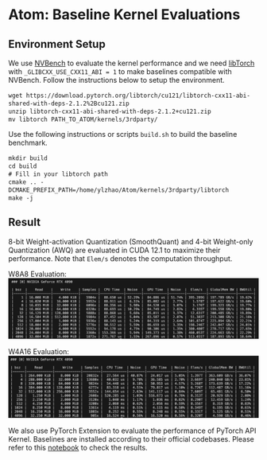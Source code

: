 # Atom: Baseline Kernel Evaluations
## Environment Setup
We use [NVBench](https://github.com/NVIDIA/nvbench.git) to evaluate the kernel performance and we need [libTorch](https://pytorch.org/) with `_GLIBCXX_USE_CXX11_ABI = 1` to make baselines compatible with NVBench. Follow the instructions below to setup the environment.
```
wget https://download.pytorch.org/libtorch/cu121/libtorch-cxx11-abi-shared-with-deps-2.1.2%2Bcu121.zip
unzip libtorch-cxx11-abi-shared-with-deps-2.1.2+cu121.zip
mv libtorch PATH_TO_ATOM/kernels/3rdparty/
```
Use the following instructions or scripts `build.sh` to build the baseline benchmark.
```
mkdir build
cd build
# Fill in your libtorch path
cmake .. -DCMAKE_PREFIX_PATH=/home/ylzhao/Atom/kernels/3rdparty/libtorch
make -j
```
## Result
8-bit Weight-activation Quantization (SmoothQuant) and 4-bit Weight-only Quantization (AWQ) are evaluated in CUDA 12.1 to maximize their performance. Note that `Elem/s` denotes the computation throughput.

W8A8 Evaluation:
![SmoothQuant](../../figures/bench_torch_int.png)

W4A16 Evaluation:
![AWQ](../../figures/bench_awq.png)

We also use PyTorch Extension to evaluate the performance of PyTorch API Kernel. Baselines are installed according to their official codebases. Please refer to this [notebook](./python-api.ipynb) to check the results.